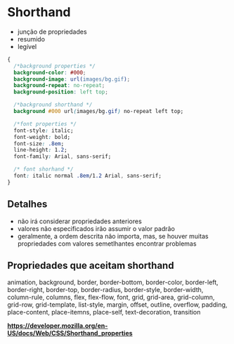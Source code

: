 # Shorthand

* junção de propriedades
* resumido
* legível

```css
{
  /*background properties */
  background-color: #000;
  background-image: url(images/bg.gif);
  background-repeat: no-repeat;
  background-position: left top;

  /*background shorthand */
  background #000 url(images/bg.gif) no-repeat left top;

  /*font properties */
  font-style: italic;
  font-weight: bold;
  font-size: .8em;
  line-height: 1.2;
  font-family: Arial, sans-serif;

  /* font shorhand */
  font: italic normal .8em/1.2 Arial, sans-serif;
}

```

## Detalhes

* não irá considerar propriedades anteriores
* valores não especificados irão assumir o valor padrão
* geralmente, a ordem descrita não importa, mas, se houver muitas propriedades
com valores semetlhantes encontrar problemas

## Propriedades que aceitam shorthand

animation, background, border, border-bottom, border-color, border-left, border-right, border-top, border-radius, border-style, border-width, column-rule, columns, flex, flex-flow, font, grid, grid-area, grid-column, grid-row, grid-template, list-style, margin, offset, outline, overflow, padding, place-content, place-itemns, place-self, text-decoration, transition

**https://developer.mozilla.org/en-US/docs/Web/CSS/Shorthand_properties**
